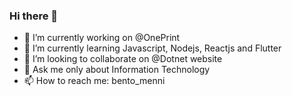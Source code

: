 ### Hi there 👋

- 🔭 I’m currently working on @OnePrint
- 🌱 I’m currently learning Javascript, Nodejs, Reactjs and Flutter
- 👯 I’m looking to collaborate on @Dotnet website
- 💬 Ask me only about Information Technology
- 📫 How to reach me: bento_menni


